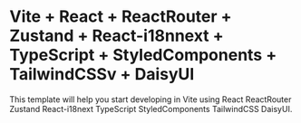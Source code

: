 # Vite + React + ReactRouter + Zustand + React-i18nnext + TypeScript + StyledComponents + TailwindCSSv + DaisyUI

This template will help you start developing in Vite using React ReactRouter Zustand React-i18next TypeScript StyledComponents TailwindCSS DaisyUI.
